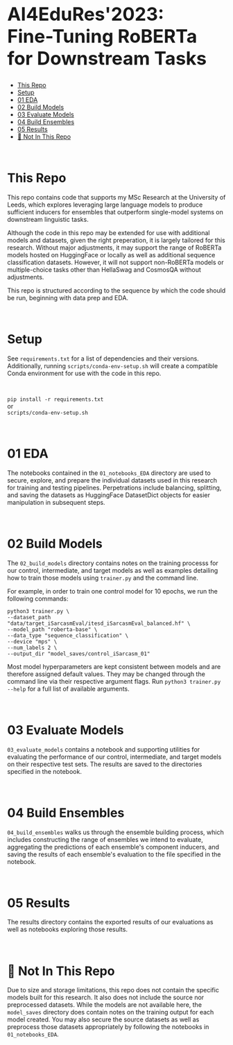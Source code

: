 <h1 style="font-size:300%;">AI4EduRes'2023: <br />Fine-Tuning RoBERTa for Downstream Tasks</h1>

- [This Repo](#this-repo)
- [Setup](#setup)
- [01 EDA](#01-eda)
- [02 Build Models](#02-build-models)
- [03 Evaluate Models](#03-evaluate-models)
- [04 Build Ensembles](#04-build-ensembles)
- [05 Results](#05-results)
- [🙅 Not In This Repo](#-not-in-this-repo)

<br />

# This Repo
This repo contains code that supports my MSc Research at the University of Leeds, which explores leveraging large language models to produce sufficient inducers for ensembles that outperform single-model systems on downstream linguistic tasks. 

Although the code in this repo may be extended for use with additional models and datasets, given the right preperation, it is largely tailored for this research. Without major adjustments, it may support the range of RoBERTa models hosted on HuggingFace or locally as well as additional sequence classification datasets. However, it will not support non-RoBERTa models or multiple-choice tasks other than HellaSwag and CosmosQA without adjustments.

This repo is structured according to the sequence by which the code should be run, beginning with data prep and EDA.

<br />

# Setup
See `requirements.txt` for a list of dependencies and their versions. Additionally, running `scripts/conda-env-setup.sh` will create a compatible Conda environment for use with the code in this repo.

<br />

`pip install -r requirements.txt` <br />
or <br />
`scripts/conda-env-setup.sh` 

<br />

# 01 EDA
The notebooks contained in the `01_notebooks_EDA` directory are used to secure, explore, and prepare the individual datasets used in this research for training and testing pipelines. Perpetrations include balancing, splitting, and saving the datasets as HuggingFace DatasetDict objects for easier manipulation in subsequent steps. 

<br />

# 02 Build Models
The `02_build_models` directory contains notes on the training processs for our control, intermediate, and target models as well as examples detailing how to train those models using `trainer.py` and the command line. 

For example, in order to train one control model for 10 epochs, we run the following commands:

```
python3 trainer.py \
--dataset_path "data/target_iSarcasmEval/itesd_iSarcasmEval_balanced.hf" \
--model_path "roberta-base" \
--data_type "sequence_classification" \
--device "mps" \
--num_labels 2 \
--output_dir "model_saves/control_iSarcasm_01"
```

Most model hyperparameters are kept consistent between models and are therefore assigned default values. They may be changed through the command line via their respective argument flags. Run `python3 trainer.py --help` for a full list of available arguments.

<br />

# 03 Evaluate Models
`03_evaluate_models` contains a notebook and supporting utilities for evaluating the performance of our control, intermediate, and target models on their respective test sets. The results are saved to the directories specified in the notebook.

<br />

# 04 Build Ensembles
`04_build_ensembles` walks us through the ensemble building process, which includes constructing the range of ensembles we intend to evaluate, aggregating the predictions of each ensemble's component inducers, and saving the results of each ensemble's evaluation to the file specified in the notebook.

<br />

# 05 Results
The results directory contains the exported results of our evaluations as well as notebooks exploring those results.

<br />

# 🙅 Not In This Repo
Due to size and storage limitations, this repo does not contain the specific models built for this research. It also does not include the source nor preprocessed datasets. While the models are not available here, the `model_saves` directory does contain notes on the training output for each model created. You may also secure the source datasets as well as preprocess those datasets appropriately by following the notebooks in `01_notebooks_EDA`.
